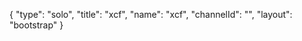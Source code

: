 {
    "type": "solo",
    "title": "xcf",
    "name": "xcf",
    "channelId": "",
    "layout": "bootstrap"
}